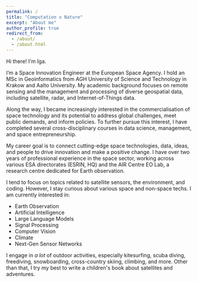 ```yaml
---
permalink: /
title: "Computation x Nature"
excerpt: "About me"
author_profile: true
redirect_from: 
  - /about/
  - /about.html
---
```


Hi there! I'm Iga.

I’m a Space Innovation Engineer at the European Space Agency. I hold an MSc in Geoinformatics from AGH University of Science and Technology in Krakow and Aalto University. My academic background focuses on remote sensing and the management and processing of diverse geospatial data, including satellite, radar, and Internet-of-Things data.

Along the way, I became increasingly interested in the commercialisation of space technology and its potential to address global challenges, meet public demands, and inform policies. To further pursue this interest, I have completed several cross-disciplinary courses in data science, management, and space entrepreneurship.

My career goal is to connect cutting-edge space technologies, data, ideas, and people to drive innovation and make a positive change. I have over two years of professional experience in the space sector, working across various ESA directorates (ESRIN, HQ) and the AIR Centre EO Lab, a research centre dedicated for Earth observation.

I tend to focus on topics related to satellite sensors, the environment, and coding. However, I stay curious about various space and non-space techs. I am currently interested in:

* Earth Observation 
* Artificial Intelligence
* Large Language Models
* Signal Processing 
* Computer Vision 
* Climate
* Next-Gen Sensor Networks

I engage in *a lot* of outdoor activities, especially kitesurfing, scuba diving, freediving, snowboarding, cross-country skiing, climbing, and more. Other than that, I try my best to write a children's book about satellites and adventures.  